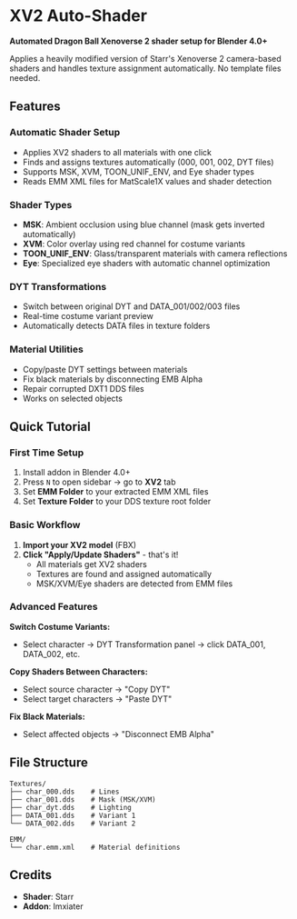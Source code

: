 # XV2 Auto-Shader

**Automated Dragon Ball Xenoverse 2 shader setup for Blender 4.0+**

Applies a heavily modified version of Starr's Xenoverse 2 camera-based shaders and handles texture assignment automatically. No template files needed.

## Features

### Automatic Shader Setup
- Applies XV2 shaders to all materials with one click
- Finds and assigns textures automatically (000, 001, 002, DYT files)
- Supports MSK, XVM, TOON_UNIF_ENV, and Eye shader types
- Reads EMM XML files for MatScale1X values and shader detection

### Shader Types
- **MSK**: Ambient occlusion using blue channel (mask gets inverted automatically)
- **XVM**: Color overlay using red channel for costume variants
- **TOON_UNIF_ENV**: Glass/transparent materials with camera reflections
- **Eye**: Specialized eye shaders with automatic channel optimization

### DYT Transformations
- Switch between original DYT and DATA_001/002/003 files
- Real-time costume variant preview
- Automatically detects DATA files in texture folders

### Material Utilities
- Copy/paste DYT settings between materials
- Fix black materials by disconnecting EMB Alpha
- Repair corrupted DXT1 DDS files
- Works on selected objects

## Quick Tutorial

### First Time Setup
1. Install addon in Blender 4.0+
2. Press `N` to open sidebar → go to **XV2** tab
3. Set **EMM Folder** to your extracted EMM XML files
4. Set **Texture Folder** to your DDS texture root folder

### Basic Workflow
1. **Import your XV2 model** (FBX)
2. **Click "Apply/Update Shaders"** - that's it!
   - All materials get XV2 shaders
   - Textures are found and assigned automatically
   - MSK/XVM/Eye shaders are detected from EMM files

### Advanced Features

**Switch Costume Variants:**
- Select character → DYT Transformation panel → click DATA_001, DATA_002, etc.

**Copy Shaders Between Characters:**
- Select source character → "Copy DYT" 
- Select target characters → "Paste DYT"

**Fix Black Materials:**
- Select affected objects → "Disconnect EMB Alpha"

## File Structure
```
Textures/
├── char_000.dds    # Lines
├── char_001.dds    # Mask (MSK/XVM)
├── char_dyt.dds    # Lighting
├── DATA_001.dds    # Variant 1
└── DATA_002.dds    # Variant 2

EMM/
└── char.emm.xml    # Material definitions
```

## Credits
- **Shader**: Starr
- **Addon**: Imxiater
